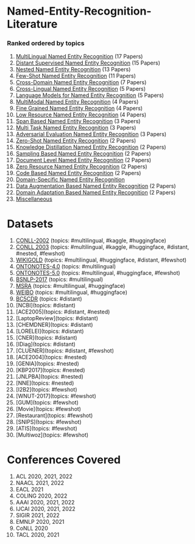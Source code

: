 # Named-Entity-Recognition-Literature  

### Ranked ordered by topics

1. [MultiLingual Named Entity Recognition](https://github.com/kaliaanup/Named-Entity-Recognition-Literature/blob/main/topics/Multilingual_Named_Entity_Recognition.md) (17 Papers)
2. [Distant Supervised Named Entity Recognition](https://github.com/kaliaanup/Named-Entity-Recognition-Literature/blob/main/topics/Distant_Supervised_Named_Entity_Recognition.md) (15 Papers)
3. [Nested Named Entity Recognition](https://github.com/kaliaanup/Named-Entity-Recognition-Literature/blob/main/topics/Nested_Named_Entity_Recognition.md) (13 Papers)
4. [Few-Shot Named Entity Recognition](https://github.com/kaliaanup/Named-Entity-Recognition-Literature/blob/main/topics/Few_Shot_Named_Entity_Recognition.md) (11 Papers)
5. [Cross-Domain Named Entity Recognition](https://github.com/kaliaanup/Named-Entity-Recognition-Literature/blob/main/topics/Cross_Domain_Named_Entity_Recognition.md) (7 Papers)
6. [Cross-Lingual Named Entity Recognition](https://github.com/kaliaanup/Named-Entity-Recognition-Literature/blob/main/topics/Cross_Lingual_Named_Entity_Recognition.md) (5 Papers)
7. [Language Models for Named Entity Recognition](https://github.com/kaliaanup/Named-Entity-Recognition-Literature/blob/main/topics/Language_Models_Named_Entity_Recognition.md) (5 Papers)
8. [MultiModal Named Entity Recognition](https://github.com/kaliaanup/Named-Entity-Recognition-Literature/blob/main/topics/Multimodal_Named_Entity_Recognition.md) (4 Papers)
9. [Fine Grained Named Entity Recognition](https://github.com/kaliaanup/Named-Entity-Recognition-Literature/blob/main/topics/Fine_Grained_Named_Entity_Recognition.md) (4 Papers)
10. [Low Resource Named Entity Recognition](https://github.com/kaliaanup/Named-Entity-Recognition-Literature/blob/main/topics/Low_Resource_Named_Entity_Recognition.md) (4 Papers)
11. [Span Based Named Entity Recognition](https://github.com/kaliaanup/Named-Entity-Recognition-Literature/blob/main/topics/Span_Based_Named_Entity_Recognition.md) (3 Papers)
12. [Multi Task Named Entity Recognition](https://github.com/kaliaanup/Named-Entity-Recognition-Literature/blob/main/topics/Multi_Task_Named_Entity_Recognition.md) (3 Papers)
13. [Adversarial Evaluation Named Entity Recognition](https://github.com/kaliaanup/Named-Entity-Recognition-Literature/blob/main/topics/Adversarial_Named_Entity_Recognition.md) (3 Papers)
14. [Zero-Shot Named Entity Recognition](https://github.com/kaliaanup/Named-Entity-Recognition-Literature/blob/main/topics/Zero_Shot_Named_Entity_Recognition.md) (2 Papers)
15. [Knowledge Distillation Named Entity Recognition](https://github.com/kaliaanup/Named-Entity-Recognition-Literature/blob/main/topics/Knowledge_Distillation_Named_Entity_Recognition.md) (2 Papers)
16. [Sampling Based Named Entity Recognition](https://github.com/kaliaanup/Named-Entity-Recognition-Literature/blob/main/topics/Sampling_Named_Entity_Recognition.md) (2 Papers)
17. [Document Level Named Entity Recognition](https://github.com/kaliaanup/Named-Entity-Recognition-Literature/blob/main/topics/Document_Level_Named_Entity_Recognition.md) (2 Papers)
18. [Zero Resource Named Entity Recognition](https://github.com/kaliaanup/Named-Entity-Recognition-Literature/blob/main/topics/Zero_Resource_Named_Entity_Recognition.md) (2 Papers)
19. [Code Based Named Entity Recognition](https://github.com/kaliaanup/Named-Entity-Recognition-Literature/blob/main/topics/Code_Based_Named_Entity_Recognition.md) (2 Papers)
20. [Domain-Specific Named Entity Recognition](https://github.com/kaliaanup/Named-Entity-Recognition-Literature/blob/main/topics/Domain_Specific_Named_Entity_Recognition.md)
21. [Data Augmentation Based Named Entity Recognition](https://github.com/kaliaanup/Named-Entity-Recognition-Literature/blob/main/topics/Data_Augmentation_Named_Entity_Recognition.md) (2 Papers)
22. [Domain Adaptation Based Named Entity Recognition](https://github.com/kaliaanup/Named-Entity-Recognition-Literature/blob/main/topics/Domain_Adaptation_Named_Entity_Recognition.md) (2 Papers)
23. [Miscellaneous](https://github.com/kaliaanup/Named-Entity-Recognition-Literature/blob/main/Miscellaneous.md)

# Datasets

1. [CONLL-2002](https://github.com/kaliaanup/Named-Entity-Recognition-Literature/tree/main/datasets/CONLL-2002) (topics: #multilingual, #kaggle, #huggingface)
2. [CONLL 2003](https://github.com/kaliaanup/Named-Entity-Recognition-Literature/tree/main/datasets/CONLL-2003) (topics: #multilingual, #kaggle, #huggingface, #distant, #nested, #fewshot)
3. [WIKIGOLD](https://github.com/kaliaanup/Named-Entity-Recognition-Literature/tree/main/datasets/WIKIGOLD) (topics: #multilingual, #huggingface, #distant, #fewshot)
4. [ONTONOTES-4.0](https://github.com/kaliaanup/Named-Entity-Recognition-Literature/tree/main/datasets/ONTONOTES-4.0) (topics: #multilingual)
5. [ONTONOTES-5.0](https://github.com/kaliaanup/Named-Entity-Recognition-Literature/tree/main/datasets/ONTONOTES-5.0) (topics: #multilingual, #huggingface, #fewshot)
6. [BSNLP-2017](https://github.com/kaliaanup/Named-Entity-Recognition-Literature/tree/main/datasets/BSNLP-2017) (topics: #multilingual)
7. [MSRA](https://github.com/kaliaanup/Named-Entity-Recognition-Literature/tree/main/datasets/MSRA) (topics: #multilingual, #huggingface)
8. [WEIBO](https://github.com/kaliaanup/Named-Entity-Recognition-Literature/tree/main/datasets/WEIBO) (topics: #multilingual, #huggingface)
9. [BC5CDR](https://github.com/kaliaanup/Named-Entity-Recognition-Literature/tree/main/datasets/BC5CDR) (topics: #distant)
10. [NCBI](topics: #distant)
11. [ACE2005](topics: #distant, #nested)
12. [LaptopReview](topics: #distant)
13. [CHEMDNER](topics: #distant)
14. [LORELEI](topics: #distant)
15. [CNER](topics: #distant)
16. [IDiag](topics: #distant)
17. [CLUENER](topics: #distant, #fewshot)
18. [ACE2004](topics: #nested)
19. [GENIA](topics: #nested)
20. [KBP2017](topics: #nested)
21. [JNLPBA](topics: #nested)
22. [NNE](topics: #nested)
23. [I2B2](topics: #fewshot)
24. [WNUT-2017](topics: #fewshot)
25. [GUM](topics: #fewshot)
26. [Movie](topics: #fewshot)
27. [Restaurant](topics: #fewshot)
28. [SNIPS](topics: #fewshot)
29. [ATIS](topics: #fewshot)
30. [Multiwoz](topics: #fewshot)


# Conferences Covered

1. ACL 2020, 2021, 2022
2. NAACL 2021, 2022
3. EACL 2021
4. COLING 2020, 2022
5. AAAI 2020, 2021, 2022
6. IJCAI 2020, 2021, 2022
7. SIGIR 2021, 2022
8. EMNLP 2020, 2021
9. CoNLL 2020
10. TACL 2020, 2021